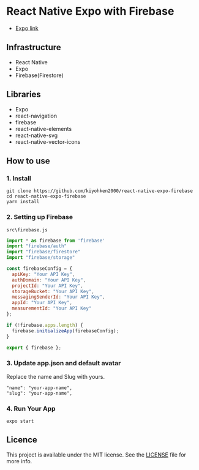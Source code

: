 # React Native Expo with Firebase

- [Expo link](https://expo.dev/@votepurchase/react-native-expo-firebase-appmenu)

## Infrastructure

- React Native 
- Expo
- Firebase(Firestore)

## Libraries

- Expo
- react-navigation
- firebase
- react-native-elements
- react-native-svg
- react-native-vector-icons

## How to use

### 1. Install

```
git clone https://github.com/kiyohken2000/react-native-expo-firebase
cd react-native-expo-firebase
yarn install
```

### 2. Setting up Firebase

`src\firebase.js`

```javascript
import * as firebase from 'firebase'
import "firebase/auth"
import "firebase/firestore"
import "firebase/storage"

const firebaseConfig = {
  apiKey: "Your API Key",
  authDomain: "Your API Key",
  projectId: "Your API Key",
  storageBucket: "Your API Key",
  messagingSenderId: "Your API Key",
  appId: "Your API Key",
  measurementId: "Your API Key"
};

if (!firebase.apps.length) {
  firebase.initializeApp(firebaseConfig);
}

export { firebase };
```

### 3. Update app.json and default avatar

Replace the name and Slug with yours.

```
"name": "your-app-name",
"slug": "your-app-name",
```

### 4. Run Your App

```
expo start
```

## Licence

This project is available under the MIT license. See the [LICENSE](https://github.com/kiyohken2000/react-native-expo-firebase/blob/master/LICENSE) file for more info.
